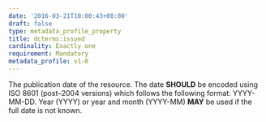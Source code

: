 ```yaml
---
date: '2016-03-21T10:00:43+00:00'
draft: false
type: metadata_profile_property
title: dcterms:issued
cardinality: Exactly one
requirement: Mandatory
metadata_profile: v1-0
---
```

The publication date of the resource. The date **SHOULD** be encoded using ISO 8601 (post&#8211;2004 versions) which follows the following format: YYYY-MM-DD. Year (YYYY) or year and month (YYYY-MM) **MAY** be used if the full date is not known.
